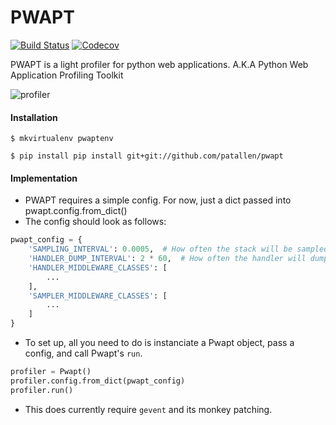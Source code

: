 # PWAPT

[![Build Status](https://travis-ci.org/patallen/pwapt.svg?branch=master)](https://travis-ci.org/patallen/pwapt)
[![Codecov](https://img.shields.io/codecov/c/github/patallen/pwapt.svg)](https://img.shields.io/codecov/c/github/patallen/pwapt.svg)

PWAPT is a light profiler for python web applications. A.K.A Python Web Application Profiling Toolkit

![profiler](https://secure.netflix.com/us/boxshots/tv_sdp_s/70180077.jpg)

#### Installation
`$ mkvirtualenv pwaptenv`

`$ pip install pip install git+git://github.com/patallen/pwapt`


#### Implementation
- PWAPT requires a simple config. For now, just a dict passed into pwapt.config.from_dict()
- The config should look as follows:

```python
pwapt_config = {
    'SAMPLING_INTERVAL': 0.0005,  # How often the stack will be sampled in minutes
    'HANDLER_DUMP_INTERVAL': 2 * 60,  # How often the handler will dump store in seconds
    'HANDLER_MIDDLEWARE_CLASSES': [
        ...
    ],
    'SAMPLER_MIDDLEWARE_CLASSES': [
        ...
    ]
}
```

- To set up, all you need to do is instanciate  a Pwapt object, pass a config, and call Pwapt's `run`.
```python
profiler = Pwapt()
profiler.config.from_dict(pwapt_config)
profiler.run()
```
- This does currently require `gevent` and its monkey patching.
